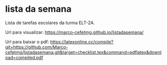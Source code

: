 # lista da semana
Lista de tarefas escolares da turma ELT-2A.

Url para visualizar: https://marco-cefetmg.github.io/listadasemana/

Url para baixar o pdf: https://latexonline.cc/compile?git=https://github.com/Marco-cefetmg/listadasemana.git&target=checklist.tex&command=pdflatex&download=compiled.pdf
